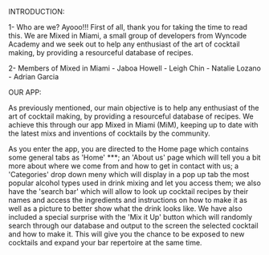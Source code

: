 <!-- This project was bootstrapped with [Create React App](https://github.com/facebook/create-react-app).

## Available Scripts

In the project directory, you can run:

### `npm start`

Runs the app in the development mode.<br>
Open [http://localhost:3000](http://localhost:3000) to view it in the browser.

The page will reload if you make edits.<br>
You will also see any lint errors in the console.

### `npm test`

Launches the test runner in the interactive watch mode.<br>
See the section about [running tests](https://facebook.github.io/create-react-app/docs/running-tests) for more information.

### `npm run build`

Builds the app for production to the `build` folder.<br>
It correctly bundles React in production mode and optimizes the build for the best performance.

The build is minified and the filenames include the hashes.<br>
Your app is ready to be deployed!

See the section about [deployment](https://facebook.github.io/create-react-app/docs/deployment) for more information.

### `npm run eject`

**Note: this is a one-way operation. Once you `eject`, you can’t go back!**

If you aren’t satisfied with the build tool and configuration choices, you can `eject` at any time. This command will remove the single build dependency from your project.

Instead, it will copy all the configuration files and the transitive dependencies (Webpack, Babel, ESLint, etc) right into your project so you have full control over them. All of the commands except `eject` will still work, but they will point to the copied scripts so you can tweak them. At this point you’re on your own.

You don’t have to ever use `eject`. The curated feature set is suitable for small and middle deployments, and you shouldn’t feel obligated to use this feature. However we understand that this tool wouldn’t be useful if you couldn’t customize it when you are ready for it.

## Learn More

You can learn more in the [Create React App documentation](https://facebook.github.io/create-react-app/docs/getting-started).

To learn React, check out the [React documentation](https://reactjs.org/).

### Code Splitting

This section has moved here: https://facebook.github.io/create-react-app/docs/code-splitting

### Analyzing the Bundle Size

This section has moved here: https://facebook.github.io/create-react-app/docs/analyzing-the-bundle-size

### Making a Progressive Web App

This section has moved here: https://facebook.github.io/create-react-app/docs/making-a-progressive-web-app

### Advanced Configuration

This section has moved here: https://facebook.github.io/create-react-app/docs/advanced-configuration

### Deployment

This section has moved here: https://facebook.github.io/create-react-app/docs/deployment

### `npm run build` fails to minify

This section has moved here: https://facebook.github.io/create-react-app/docs/troubleshooting#npm-run-build-fails-to-minify -->

INTRODUCTION:

1- Who are we?
    Ayooo!!! First of all, thank you for taking the time to read this. We are Mixed in Miami, a small group of developers from Wyncode Academy and we seek out to help any enthusiast of the art of cocktail making, by providing a resourceful database of recipes.

2- Members of Mixed in Miami
    - Jaboa Howell
    - Leigh Chin
    - Natalie Lozano
    - Adrian Garcia

OUR APP:

As previously mentioned, our main objective is to help any enthusiast of the art of cocktail making, by providing a resourceful database of recipes. We achieve this through our app Mixed in Miami (MiM), keeping up to date with the latest mixs and inventions of cocktails by the community.

As you enter the app, you are directed to the Home page which contains some general tabs as 'Home' ***;
an 'About us' page which will tell you a bit more about where we come from and how to get in contact with us;  a 'Categories' drop down meny which will display in a pop up tab the most popular alcohol types used in drink mixing and let you access them; we also have the 'search bar' which will allow to look up cocktail recipes by their names and access the ingredients and instructions on how to make it as well as a picture to better show what the drink looks like.
We have also included a special surprise with the 'Mix it Up' button which will randomly search through our database and output to the screen the selected cocktail and how to make it. This will give you the chance to be exposed to new cocktails and expand your bar repertoire at the same time.





